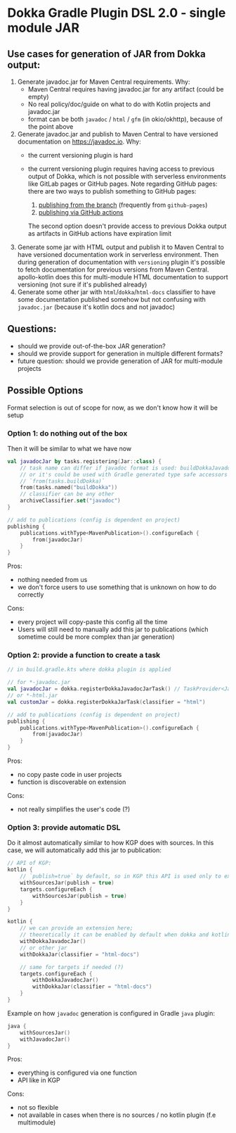 # Dokka Gradle Plugin DSL 2.0 - single module JAR

## Use cases for generation of JAR from Dokka output:

1. Generate javadoc.jar for Maven Central requirements. Why:
    * Maven Central requires having javadoc.jar for any artifact (could be empty)
    * No real policy/doc/guide on what to do with Kotlin projects and javadoc.jar
    * format can be both `javadoc` / `html` / `gfm` (in okio/okhttp), because of the point above
2. Generate javadoc.jar and publish to Maven Central to have versioned documentation on https://javadoc.io. Why:
    * the current versioning plugin is hard
    * the current versioning plugin requires having access to previous output of Dokka, which is not possible with
      serverless environments like GitLab pages or GitHub pages.
      Note regarding GitHub pages: there are two ways to publish something to GitHub pages:
        1. [publishing from the branch](https://docs.github.com/en/pages/getting-started-with-github-pages/configuring-a-publishing-source-for-your-github-pages-site#publishing-from-a-branch)
           (frequently from `github-pages`)
        2. [publishing via GitHub actions](https://docs.github.com/en/pages/getting-started-with-github-pages/configuring-a-publishing-source-for-your-github-pages-site#publishing-with-a-custom-github-actions-workflow)

      The second option doesn't provide access to previous Dokka output as artifacts in GitHub actions have expiration
      limit
3. Generate some jar with HTML output and publish it to Maven Central to have versioned documentation work in serverless
   environment.
   Then during generation of documentation with `versioning` plugin it's possible to fetch documentation for previous
   versions from Maven Central.
   apollo-kotlin does this for multi-module HTML documentation to support versioning
   (not sure if it's published already)
4. Generate some other jar with `html`/`dokka`/`html-docs` classifier to have some documentation published somehow but
   not confusing with `javadoc.jar` (because it's kotlin docs and not javadoc)

## Questions:

* should we provide out-of-the-box JAR generation?
* should we provide support for generation in multiple different formats?
* future question: should we provide generation of JAR for multi-module projects

## Possible Options

Format selection is out of scope for now, as we don't know how it will be setup

### Option 1: do nothing out of the box

Then it will be similar to what we have now

```kotlin
val javadocJar by tasks.registering(Jar::class) {
    // task name can differ if javadoc format is used: buildDokkaJavadoc f.e.
    // or it's could be used with Gradle generated type safe accessors if inside build scripts with dokka applied:
    // `from(tasks.buildDokka)`
    from(tasks.named("buildDokka"))
    // classifier can be any other
    archiveClassifier.set("javadoc")
}

// add to publications (config is dependent on project) 
publishing {
    publications.withType<MavenPublication>().configureEach {
        from(javadocJar)
    }
}
```

Pros:

* nothing needed from us
* we don't force users to use something that is unknown on how to do correctly

Cons:

* every project will copy-paste this config all the time
* Users will still need to manually add this jar to publications (which sometime could be more complex than jar
  generation)

### Option 2: provide a function to create a task

```kotlin
// in build.gradle.kts where dokka plugin is applied

// for *-javadoc.jar 
val javadocJar = dokka.registerDokkaJavadocJarTask() // TaskProvider<Jar>
// or *-html.jar
val customJar = dokka.registerDokkaJarTask(classifier = "html")

// add to publications (config is dependent on project) 
publishing {
    publications.withType<MavenPublication>().configureEach {
        from(javadocJar)
    }
}
```

Pros:

* no copy paste code in user projects
* function is discoverable on extension

Cons:

* not really simplifies the user's code (?)

### Option 3: provide automatic DSL

Do it almost automatically similar to how KGP does with sources.
In this case, we will automatically add this jar to publication:

```kotlin
// API of KGP:
kotlin {
    // `publish=true` by default, so in KGP this API is used only to exclude sources from publishing
    withSourcesJar(publish = true)
    targets.configureEach {
        withSourcesJar(publish = true)
    }
}

kotlin {
    // we can provide an extension here;
    // theoretically it can be enabled by default when dokka and kotlin plugins are applied
    withDokkaJavadocJar()
    // or other jar
    withDokkaJar(classifier = "html-docs")

    // same for targets if needed (?)
    targets.configureEach {
        withDokkaJavadocJar()
        withDokkaJar(classifier = "html-docs")
    }
}
```

Example on how `javadoc` generation is configured in Gradle `java` plugin:

```kotlin
java {
    withSourcesJar()
    withJavadocJar()
}
```

Pros:

* everything is configured via one function
* API like in KGP

Cons:

* not so flexible
* not available in cases when there is no sources / no kotlin plugin (f.e multimodule)
